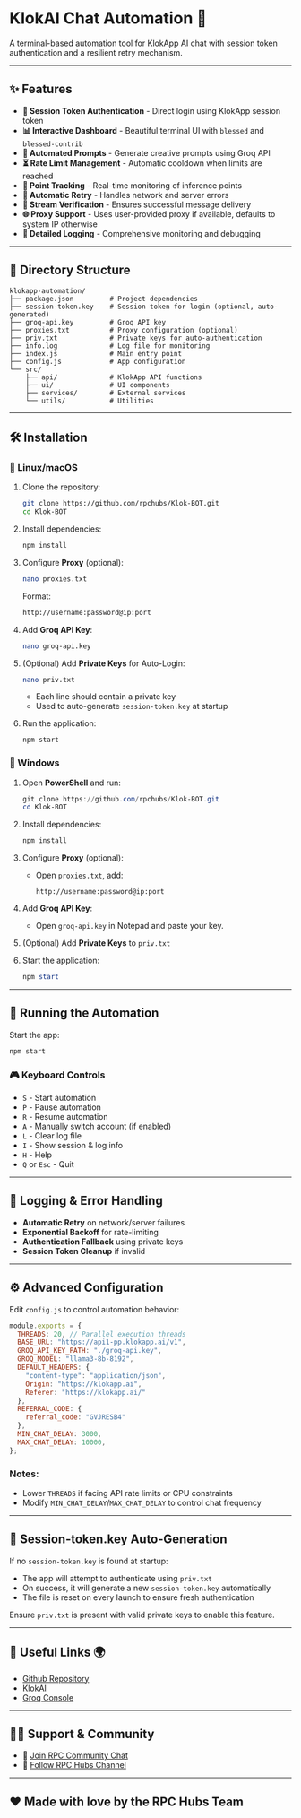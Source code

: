# KlokAI Chat Automation 🚀

A terminal-based automation tool for KlokApp AI chat with session token authentication and a resilient retry mechanism.

---

## ✨ Features

- **🔑 Session Token Authentication** - Direct login using KlokApp session token
- **📊 Interactive Dashboard** - Beautiful terminal UI with `blessed` and `blessed-contrib`
- **🤖 Automated Prompts** - Generate creative prompts using Groq API
- **⏳ Rate Limit Management** - Automatic cooldown when limits are reached
- **📌 Point Tracking** - Real-time monitoring of inference points
- **🔄 Automatic Retry** - Handles network and server errors
- **📡 Stream Verification** - Ensures successful message delivery
- **🌐 Proxy Support** - Uses user-provided proxy if available, defaults to system IP otherwise
- **📜 Detailed Logging** - Comprehensive monitoring and debugging

---

## 📂 Directory Structure

```
klokapp-automation/
├── package.json         # Project dependencies
├── session-token.key    # Session token for login (optional, auto-generated)
├── groq-api.key         # Groq API key
├── proxies.txt          # Proxy configuration (optional)
├── priv.txt             # Private keys for auto-authentication
├── info.log             # Log file for monitoring
├── index.js             # Main entry point
├── config.js            # App configuration
└── src/
    ├── api/             # KlokApp API functions
    ├── ui/              # UI components
    ├── services/        # External services
    └── utils/           # Utilities
```

---

## 🛠️ Installation

### 🔹 Linux/macOS

1. Clone the repository:
   ```sh
   git clone https://github.com/rpchubs/Klok-BOT.git
   cd Klok-BOT
   ```

2. Install dependencies:
   ```sh
   npm install
   ```

3. Configure **Proxy** (optional):
   ```sh
   nano proxies.txt
   ```
   Format:
   ```sh
   http://username:password@ip:port
   ```

4. Add **Groq API Key**:
   ```sh
   nano groq-api.key
   ```

5. (Optional) Add **Private Keys** for Auto-Login:
   ```sh
   nano priv.txt
   ```
   - Each line should contain a private key
   - Used to auto-generate `session-token.key` at startup

6. Run the application:
   ```sh
   npm start
   ```

### 🔹 Windows

1. Open **PowerShell** and run:
   ```powershell
   git clone https://github.com/rpchubs/Klok-BOT.git
   cd Klok-BOT
   ```

2. Install dependencies:
   ```powershell
   npm install
   ```

3. Configure **Proxy** (optional):
   - Open `proxies.txt`, add:
     ```
     http://username:password@ip:port
     ```

4. Add **Groq API Key**:
   - Open `groq-api.key` in Notepad and paste your key.

5. (Optional) Add **Private Keys** to `priv.txt`

6. Start the application:
   ```powershell
   npm start
   ```

---

## 🌛 Running the Automation

Start the app:
```sh
npm start
```

### 🎮 Keyboard Controls

- `S` - Start automation
- `P` - Pause automation
- `R` - Resume automation
- `A` - Manually switch account (if enabled)
- `L` - Clear log file
- `I` - Show session & log info
- `H` - Help
- `Q` or `Esc` - Quit

---

## 📜 Logging & Error Handling

- **Automatic Retry** on network/server failures
- **Exponential Backoff** for rate-limiting
- **Authentication Fallback** using private keys
- **Session Token Cleanup** if invalid

---

## ⚙️ Advanced Configuration

Edit `config.js` to control automation behavior:

```js
module.exports = {
  THREADS: 20, // Parallel execution threads
  BASE_URL: "https://api1-pp.klokapp.ai/v1",
  GROQ_API_KEY_PATH: "./groq-api.key",
  GROQ_MODEL: "llama3-8b-8192",
  DEFAULT_HEADERS: {
    "content-type": "application/json",
    Origin: "https://klokapp.ai",
    Referer: "https://klokapp.ai/"
  },
  REFERRAL_CODE: {
    referral_code: "GVJRESB4"
  },
  MIN_CHAT_DELAY: 3000,
  MAX_CHAT_DELAY: 10000,
};
```

### Notes:
- Lower `THREADS` if facing API rate limits or CPU constraints
- Modify `MIN_CHAT_DELAY`/`MAX_CHAT_DELAY` to control chat frequency

---

## 🔑 Session-token.key Auto-Generation

If no `session-token.key` is found at startup:

- The app will attempt to authenticate using `priv.txt`
- On success, it will generate a new `session-token.key` automatically
- The file is reset on every launch to ensure fresh authentication

Ensure `priv.txt` is present with valid private keys to enable this feature.

---

## 🔗 Useful Links 🌍

- [Github Repository](https://github.com/rpchubs)
- [KlokAI](https://klokapp.ai?referral_code=GVJRESB4)
- [Groq Console](https://console.groq.com/login)

---

## 🙋‍♂️ Support & Community

- 💬 [Join RPC Community Chat](https://t.me/chat_RPC_Community)
- 📣 [Follow RPC Hubs Channel](https://t.me/RPC_Hubs)

---

## ❤️ Made with love by the RPC Hubs Team

